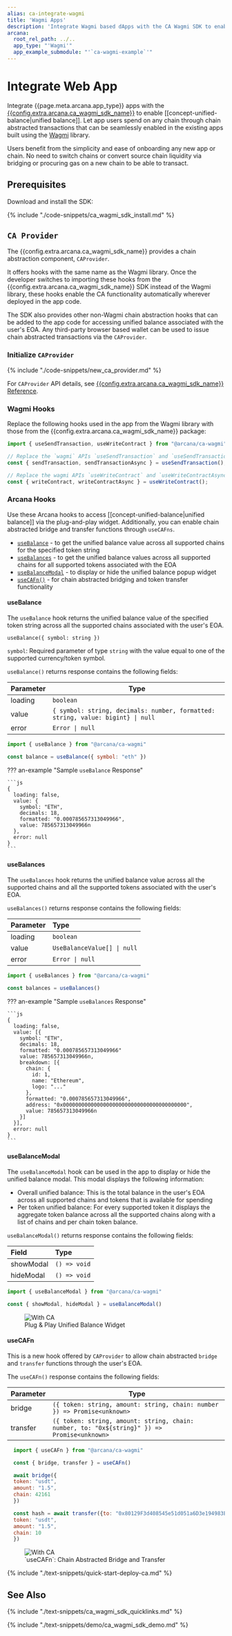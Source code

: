 ```yaml
---
alias: ca-integrate-wagmi
title: 'Wagmi Apps'
description: 'Integrate Wagmi based dApps with the CA Wagmi SDK to enable unified balance and chain abstracted transactions for users.'
arcana:
  root_rel_path: ../..
  app_type: "'Wagmi'"
  app_example_submodule: "'`ca-wagmi-example`'"
---
```


# Integrate Web App

Integrate {{page.meta.arcana.app_type}} apps with the [{{config.extra.arcana.ca_wagmi_sdk_name}}]({{page.meta.arcana.root_rel_path}}/concepts/ca/casdk.md) to enable [[concept-unified-balance|unified balance]]. Let app users spend on any chain through chain abstracted transactions that can be seamlessly enabled in the existing apps built using the [Wagmi](https://wagmi.sh/) library. 

Users benefit from the simplicity and ease of onboarding any new app or chain. No need to switch chains or convert source chain liquidity via bridging or procuring gas on a new chain to be able to transact.

## Prerequisites

Download and install the SDK:

{% include "./code-snippets/ca_wagmi_sdk_install.md" %}

## `CA Provider`

The {{config.extra.arcana.ca_wagmi_sdk_name}} provides a chain abstraction component, `CAProvider`. 

It offers hooks with the same name as the Wagmi library. Once the developer switches to importing these hooks from the {{config.extra.arcana.ca_wagmi_sdk_name}} SDK instead of the Wagmi library, these hooks enable the CA functionality automatically wherever deployed in the app code. 

The SDK also provides other non-Wagmi chain abstraction hooks that can be added to the app code for accessing unified balance associated with the user's EOA. Any third-party browser based wallet can be used to issue chain abstracted transactions via the `CAProvider`.

### Initialize `CAProvider`

{% include "./code-snippets/new_ca_provider.md" %}

For `CAProvider` API details, see [{{config.extra.arcana.ca_wagmi_sdk_name}} Reference]({{config.extra.arcana.ca_wagmi_sdk_ref_url}}).

### Wagmi Hooks

Replace the following hooks used in the app from the Wagmi library with those from the {{config.extra.arcana.ca_wagmi_sdk_name}} package:

```js
import { useSendTransaction, useWriteContract } from "@arcana/ca-wagmi";

// Replace the `wagmi` APIs `useSendTransaction` and `useSendTransactionAsync`
const { sendTransaction, sendTransactionAsync } = useSendTransaction(); 

// Replace the wagmi APIs `useWriteContract` and `useWriteContractAsync`
const { writeContract, writeContractAsync } = useWriteContract(); 
```

### Arcana Hooks

Use these Arcana hooks to access [[concept-unified-balance|unified balance]] via the plug-and-play widget. Additionally, you can enable chain abstracted bridge and transfer functions through `useCAFns`.

* [`useBalance`](#usebalance) - to get the unified balance value across all supported chains for the specified token string 
* [`useBalances`](#usebalances) - to get the unified balance values across all supported chains for all supported tokens associated with the EOA
* [`useBalanceModal`](#usebalancemodal) - to display or hide the unified balance popup widget
* [`useCAFn()`](#usecafn)  - for chain abstracted bridging and token transfer functionality

#### useBalance

The `useBalance` hook returns the unified balance value of the specified  token string across all the supported chains associated with the user's EOA.

`useBalance({ symbol: string })`

`symbol`: Required parameter of type `string` with the value equal to one of the supported currency/token symbol.

`useBalance()` returns response contains the following fields:

| Parameter   | Type             |
|-------------|------------------|
| loading     | `boolean`        |
| value       | `{ symbol: string, decimals: number, formatted: string, value: bigint} \| null` |
| error       | `Error \| null`  |

```js
import { useBalance } from "@arcana/ca-wagmi"

const balance = useBalance({ symbol: "eth" })
```

??? an-example "Sample `useBalance` Response"

    ```js
    {
      loading: false,
      value: {
        symbol: "ETH",
        decimals: 18,
        formatted: "0.000785657313049966",
        value: 785657313049966n
      },
      error: null
    }
    ```

#### useBalances

The `useBalances` hook returns the unified balance value across all the supported chains and all the supported tokens associated with the user's EOA.

`useBalances()` returns response contains the following fields:

| Parameter | Type |
| :-------- | :--- |
| loading   | `boolean` |
| value     | `UseBalanceValue[] \| null` |
| error     | `Error \| null` |

```js
import { useBalances } from "@arcana/ca-wagmi"

const balances = useBalances()
```
??? an-example "Sample `useBalances` Response"

    ```js
    {
      loading: false,
      value: [{
        symbol: "ETH",
        decimals: 18,
        formatted: "0.000785657313049966"
        value: 785657313049966n,
        breakdown: [{
          chain: {
            id: 1,
            name: "Ethereum",
            logo: "..."
          },
          formatted: "0.000785657313049966",
          address: "0x0000000000000000000000000000000000000000",
          value: 785657313049966n
        }]
      }],
      error: null
    } 
    ```

#### useBalanceModal

The `useBalanceModal` hook can be used in the app to display or hide the unified balance modal. This modal displays the following information:

* Overall unified balance: This is the total balance in the user's EOA across all supported chains and tokens that is available for spending
* Per token unified balance: For every supported token it displays the aggregate token balance across all the supported chains along with a list of chains and per chain token balance.

`useBalanceModal()` returns response contains the following fields:

| Field | Type |
| :---- | :--- |
| showModal | `() => void` |
| hideModal | `() => void` |

```js
import { useBalanceModal } from "@arcana/ca-wagmi"

const { showModal, hideModal } = useBalanceModal()
```

<figure markdown="span">
  <img class="an-screenshots-noeffects width_50pc" alt="With CA" src="{{config.extra.arcana.img_dir}}/pnp_wagmi_unified_balance.{{config.extra.arcana.img_gif}}"/>
  <figcaption>Plug & Play Unified Balance Widget</figcaption>
</figure>

#### useCAFn

This is a new hook offered by `CAProvider` to allow chain abstracted `bridge` and `transfer` functions through the user's EOA.

The `useCAFn()` response contains the following fields:

| Parameter   | Type             |
|-------------|-----------------------------------|
| bridge     | `({ token: string, amount: string, chain: number }) => Promise<unknown>` |
| transfer   | `({ token: string, amount: string, chain: number, to: "0x${string}" }) => Promise<unknown>` |

```js
  import { useCAFn } from "@arcana/ca-wagmi"

  const { bridge, transfer } = useCAFn()

  await bridge({
  token: "usdt",
  amount: "1.5",
  chain: 42161
  })

  const hash = await transfer({to: "0x80129F3d408545e51d051a6D3e194983EB7801e8",
  token: "usdt",
  amount: "1.5",
  chain: 10
  })
```

<figure markdown="span">
  <img class="width_85pc an-screenshots-noeffects width_50pc" alt="With CA" src="{{config.extra.arcana.img_dir}}/ca-sdk-example-bridge-transfer.{{config.extra.arcana.img_gif}}"/>
  <figcaption>`useCAFn`: Chain Abstracted Bridge and Transfer </figcaption>
</figure>


{% include "./text-snippets/quick-start-deploy-ca.md" %}

## See Also

{% include "./text-snippets/ca_wagmi_sdk_quicklinks.md" %}

{% include "./text-snippets/demo/ca_wagmi_sdk_demo.md" %}